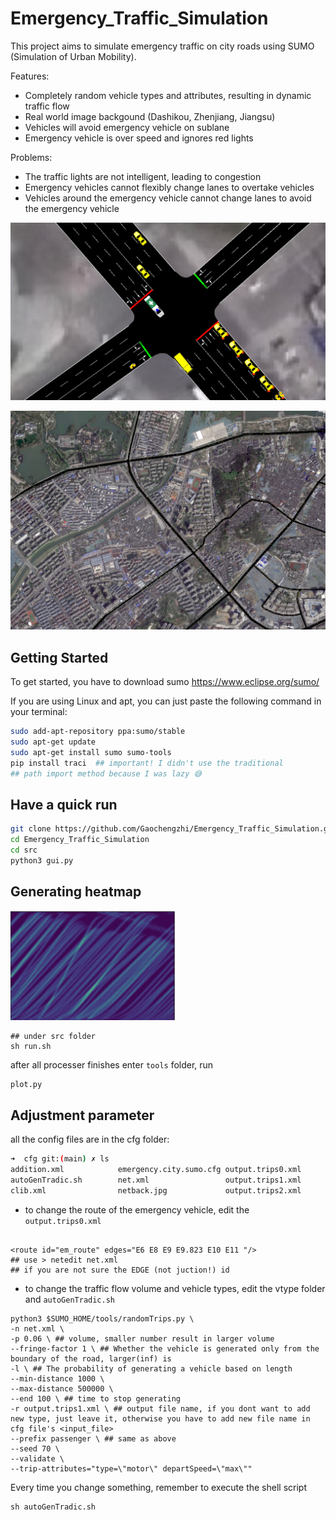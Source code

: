 # Emergency_Traffic_Simulation

This project aims to simulate emergency traffic on city roads using SUMO (Simulation of Urban Mobility).

Features:

- Completely random vehicle types and attributes, resulting in dynamic traffic flow
- Real world image backgound (Dashikou, Zhenjiang, Jiangsu)
- Vehicles will avoid emergency vehicle on sublane
- Emergency vehicle is over speed and ignores red lights

Problems:

* The traffic lights are not intelligent, leading to congestion
* Emergency vehicles cannot flexibly change lanes to overtake vehicles
* Vehicles around the emergency vehicle cannot change lanes to avoid the emergency vehicle

![Screen Shot 2023-03-18 at 10.43.53](assets/Screen%20Shot%202023-03-18%20at%2010.43.53.jpg)



![Screen Shot 2023-03-18 at 10.42.17](assets/Screen%20Shot%202023-03-18%20at%2010.42.17.jpg)

## Getting Started

To get started, you have to download sumo https://www.eclipse.org/sumo/

If you are using Linux and apt, you can just paste the following command in your terminal:

```bash
sudo add-apt-repository ppa:sumo/stable 
sudo apt-get update
sudo apt-get install sumo sumo-tools
pip install traci  ## important! I didn't use the traditional 
## path import method because I was lazy 😅
```

## Have a quick run

```bash
git clone https://github.com/Gaochengzhi/Emergency_Traffic_Simulation.git --depth 1
cd Emergency_Traffic_Simulation
cd src
python3 gui.py
```

## Generating heatmap

<img src="assets/Screen%20Shot%202023-03-18%20at%2021.15.36.jpg" alt="Screen Shot 2023-03-18 at 21.15.36" style="zoom:33%;" />



```shell
## under src folder
sh run.sh
```

after all processer finishes enter `tools` folder, run

```
plot.py
```




## Adjustment parameter

all the config files are in the cfg folder:

```bash
➜  cfg git:(main) ✗ ls
addition.xml            emergency.city.sumo.cfg output.trips0.xml       output.trips3.xml
autoGenTradic.sh        net.xml                 output.trips1.xml       trips.trips.xml
clib.xml                netback.jpg             output.trips2.xml
```

* to change the route of the emergency vehicle, edit the `output.trips0.xml`

```shell

<route id="em_route" edges="E6 E8 E9 E9.823 E10 E11 "/> 
## use > netedit net.xml 
## if you are not sure the EDGE (not juction!) id
```

* to change the traffic flow volume and vehicle types, edit the vtype folder and `autoGenTradic.sh`

```shell
python3 $SUMO_HOME/tools/randomTrips.py \
-n net.xml \ 
-p 0.06 \ ## volume, smaller number result in larger volume
--fringe-factor 1 \ ## Whether the vehicle is generated only from the boundary of the road, larger(inf) is  
-l \ ## The probability of generating a vehicle based on length
--min-distance 1000 \
--max-distance 500000 \
--end 100 \ ## time to stop generating 
-r output.trips1.xml \ ## output file name, if you dont want to add new type, just leave it, otherwise you have to add new file name in cfg file's <input_file>
--prefix passenger \ ## same as above
--seed 70 \
--validate \
--trip-attributes="type=\"motor\" departSpeed=\"max\"" 
```
Every time you change something, remember to execute the shell script

```
sh autoGenTradic.sh
```

